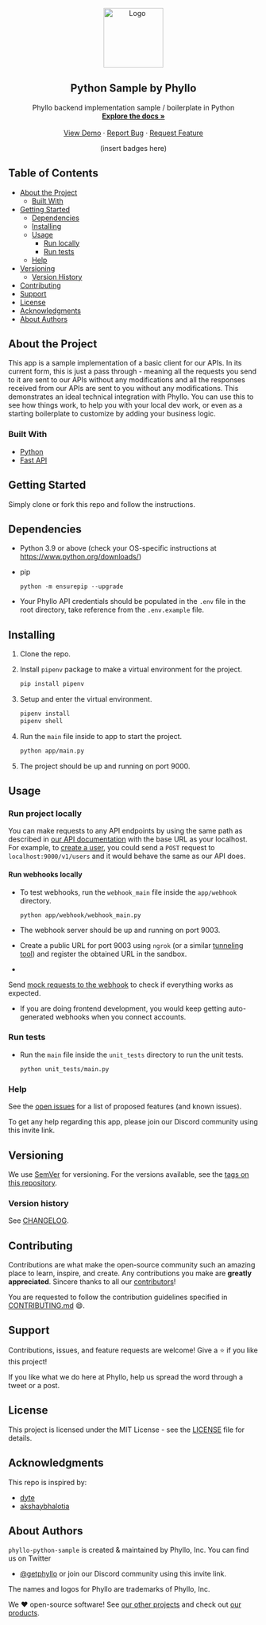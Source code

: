 <!-- PROJECT LOGO -->
<p align="center">
  <a href="https://getphyllo.com">
    <img src="https://uploads-ssl.webflow.com/624eb8b8eb3aed6e1e68a7d2/625017e821a753ee6ea97551_Group%2048095812.svg" alt="Logo" width="120">
  </a>

<h2 align="center">Python Sample by Phyllo</h2>
  <p align="center">
    Phyllo backend implementation sample / boilerplate in Python
    <br />
    <a href=""><strong>Explore the docs »</strong></a>
    <br />
    <br />
    <a href="https://demo.getphyllo.com">View Demo</a>
    ·
    <a href="https://github.com/getphyllo/phyllo-python-sample/issues">Report Bug</a>
    ·
    <a href="https://github.com/getphyllo/phyllo-python-sample/issues">Request Feature</a>
  </p>
</p>

<div align="center">(insert badges here)</div>

<!-- TABLE OF CONTENTS -->

## Table of Contents

- [About the Project](#about-the-project)
    - [Built With](#built-with)
- [Getting Started](#getting-started)
    - [Dependencies](#dependencies)
    - [Installing](#installing)
    - [Usage](#usage)
        - [Run locally](#run-project-locally)
        - [Run tests](#run-tests)
    - [Help](#help)
- [Versioning](#versioning)
    - [Version History](#version-history)
- [Contributing](#contributing)
- [Support](#support)
- [License](#license)
- [Acknowledgments](#acknowledgments)
- [About Authors](#about-authors)

<!-- ABOUT THE PROJECT -->

## About the Project

This app is a sample implementation of a basic client for our APIs. In its current form, this is just a pass through -
meaning all the requests you send to it are sent to our APIs without any modifications and all the responses received
from our APIs are sent to you without any modifications. This demonstrates an ideal technical integration with Phyllo.
You can use this to see how things work, to help you with your local dev work, or even as a starting boilerplate to
customize by adding your business logic.

### Built With

- [Python](https://www.python.org/)
- [Fast API](https://fastapi.tiangolo.com/)

<!-- GETTING STARTED -->

## Getting Started

Simply clone or fork this repo and follow the instructions.

## Dependencies

- Python 3.9 or above (check your OS-specific instructions at https://www.python.org/downloads/)
- pip

  ```
  python -m ensurepip --upgrade
  ```

- Your Phyllo API credentials should be populated in the `.env` file in the root directory, take reference from
  the `.env.example` file.

## Installing

1. Clone the repo.
2. Install `pipenv` package to make a virtual environment for the project.

   ```sh
   pip install pipenv
   ```

3. Setup and enter the virtual environment.

   ```sh
   pipenv install
   pipenv shell
   ```

4. Run the `main` file inside to app to start the project.

   ```sh
   python app/main.py
   ```

5. The project should be up and running on port 9000.

## Usage

### Run project locally

You can make requests to any API endpoints by using the same path as described
in [our API documentation](https://docs.getphyllo.com/docs/api-reference/api/ref) with the base URL as your localhost.
For example, to [create a user](https://docs.getphyllo.com/docs/api-reference/api/ref/operations/create-a-v-1-user), you
could send a `POST` request to `localhost:9000/v1/users` and it would behave the same as our API does.

#### Run webhooks locally

- To test webhooks, run the `webhook_main` file inside the `app/webhook` directory.

  ```
  python app/webhook/webhook_main.py
  ```

- The webhook server should be up and running on port 9003.
- Create a public URL for port 9003 using `ngrok` (or a
  similar [tunneling tool](https://github.com/anderspitman/awesome-tunneling)) and register the obtained URL in the
  sandbox.
-

Send [mock requests to the webhook](https://docs.getphyllo.com/docs/api-reference/api/ref/operations/create-a-v-1-webhook-send)
to check if everything works as expected.

- If you are doing frontend development, you would keep getting auto-generated webhooks when you connect accounts.

### Run tests

- Run the `main` file inside the `unit_tests` directory to run the unit tests.

  ```
  python unit_tests/main.py
  ```

### Help

See the [open issues](https://github.com/getphyllo/phyllo-python-sample/issues) for a list of proposed features (and
known issues).

To get any help regarding this app, please join our Discord community using this invite link.

<!-- CHANGELOG -->

## Versioning

We use [SemVer](https://semver.org/) for versioning. For the versions available, see
the [tags on this repository](https://github.com/getphyllo/phyllo-python-sample/tags).

### Version history

See [CHANGELOG](./CHANGELOG.md).

<!-- CONTRIBUTING -->

## Contributing

Contributions are what make the open-source community such an amazing place to learn, inspire, and create. Any
contributions you make are **greatly appreciated**. Sincere thanks to all
our [contributors](https://github.com/getphyllo/phyllo-python-sample/graphs/contributors)!

You are requested to follow the contribution guidelines specified in [CONTRIBUTING.md](./CONTRIBUTING.md) :smile:.

## Support

Contributions, issues, and feature requests are welcome!
Give a ⭐️ if you like this project!

If you like what we do here at Phyllo, help us spread the word through a tweet or a post.

<!-- LICENSE -->

## License

This project is licensed under the MIT License - see the [LICENSE](./LICENSE) file for details.

## Acknowledgments

This repo is inspired by:

- [dyte](https://github.com/dyte-in/backend-sample-app)
- [akshaybhalotia](https://github.com/akshaybhalotia/readme-template)

## About Authors

`phyllo-python-sample` is created & maintained by Phyllo, Inc. You can find us on Twitter

- [@getphyllo](https://twitter.com/getphyllo) or join our Discord community using this invite link.

The names and logos for Phyllo are trademarks of Phyllo, Inc.

We :heart: open-source software! See [our other projects](https://github.com/getphyllo) and check
out [our products](https://getphyllo.com).
